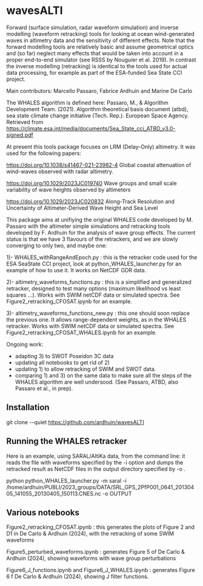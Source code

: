 # wavesALTI
Forward (surface simulation, radar waveform simulation) and inverse modelling (waveform retracking) tools for looking at ocean wind-generated waves in altimetry data and the sensitivity of different effects. Note that the forward modelling tools are relatively basic and assume geometrical optics and (so far) neglect many effects that would be taken into account in a proper end-to-end simulator (see RSSS by Nouguier et al. 2019). In contrast the inverse modelling (retracking) is identical to the tools used for actual data processing, for example as part of the ESA-funded Sea State CCI project.    

Main contributors: Marcello Passaro, Fabrice Ardhuin and Marine De Carlo

The WHALES algorithm is defined here: 
Passaro, M., & Algorithm Development Team. (2021). Algorithm theoretical basis document (atbd), sea state climate change initiative (Tech. Rep.). European Space Agency. Retrieved from https://climate.esa.int/media/documents/Sea_State_cci_ATBD_v3.0-signed.pdf

At present this tools package focuses on LRM (Delay-Only) altimetry. It was used for the following papers: 

https://doi.org/10.1038/s41467-021-23982-4 Global coastal attenuation of wind-waves observed with radar altimetry.

https://doi.org/10.1029/2023JC019740   Wave groups and small scale variability of wave heights observed by altimeters

https://doi.org/10.1029/2023JC020832   Along-Track Resolution and Uncertainty of Altimeter-Derived Wave Height and Sea Level



This package aims at unifiying the original WHALES code developed by M. Passaro with the altimeter simple simulations and retracking tools developed by F. Ardhuin for the analysis of wave group effects. The current status is that we have 3 flavours of the 
retrackers, and we are slowly converging to only two, and maybe one:  

1)- WHALES_withRangeAndEpoch.py           : this is the retracker code used for the ESA SeaState CCI project, look at python_WHALES_launcher.py for an example of how to use it. It works on NetCDF GDR data. 

2)- altimetry_waveforms_functions.py      : this is a simplified and generalized retracker, designed to test many options (maximum likelihood vs least squares ...). Works with SWIM netCDF data or simulated spectra. See Figure2_retracking_CFOSAT.ipynb for an example. 

3)- altimetry_waveforms_functions_new.py  : this one should soon replace the previous one. It allows range-dependent weights, as in the WHALES retracker. Works with SWIM netCDF data or simulated spectra. See Figure2_retracking_CFOSAT_WHALES.ipynb for an example. 


Ongoing work: 
- adapting 3) to SWOT Poseidon 3C data
- updating all notebooks to get rid of 2) 
- updating 1) to allow retracking of SWIM and SWOT data. 
- comparing 1) and 3) on the same data to make sure all the steps of the WHALES algorithm are well undersood. (See Passaro, ATBD, also Passaro et al., in prep). 


## Installation 
git clone --quiet https://github.com/ardhuin/wavesALTI

## Running the WHALES retracker 
Here is an example, using SARAL/AltiKa data, from the command line: it reads the file with waveforms specified by the -i option and dumps the retracked result as NetCDF files in the output directory specified by -o . 

python python_WHALES_launcher.py -m saral -i /home/ardhuin/PUBLI/2023_groups/DATA/SRL_GPS_2PfP001_0641_20130405_141055_20130405_150113.CNES.nc  -o OUTPUT


## Various notebooks 
Figure2_retracking_CFOSAT.ipynb     : this generates the plots of Figure 2 and D1 in De Carlo & Ardhuin (2024), with the retracking of some SWIM waveforms

Figure5_perturbed_waveforms.ipynb   : generates Figure 5 of De Carlo & Ardhuin (2024), showing waveforms with wave group perturbations

Figure6_J_functions.ipynb 
and 
Figure6_J_WHALES.ipynb              : generates  Figure 6 f De Carlo & Ardhuin (2024), showing J filter functions. 
